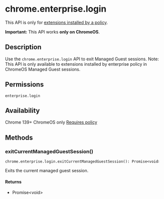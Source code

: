 # chrome.enterprise.login

This API is only for [extensions installed by a policy](https://cloud.google.com/blog/products/chrome-enterprise/how-to-manage-chrome-extensions-on-windows-and-mac).

**Important:** This API works **only on ChromeOS**.

## Description

Use the `chrome.enterprise.login` API to exit Managed Guest sessions. Note: This API is only available to extensions installed by enterprise policy in ChromeOS Managed Guest sessions.

## Permissions

`enterprise.login`

## Availability

Chrome 139+ ChromeOS only [Requires policy](https://support.google.com/chrome/a/answer/9296680)

## Methods

### exitCurrentManagedGuestSession()

```
chrome.enterprise.login.exitCurrentManagedGuestSession(): Promise<void>
```

Exits the current managed guest session.

#### Returns

- Promise&lt;void&gt;